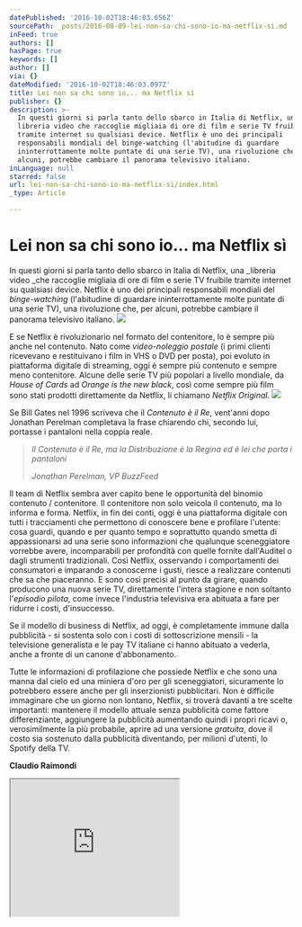 ```yaml
---
datePublished: '2016-10-02T18:46:03.656Z'
sourcePath: _posts/2016-08-09-lei-non-sa-chi-sono-io-ma-netflix-si.md
inFeed: true
authors: []
hasPage: true
keywords: []
author: []
via: {}
dateModified: '2016-10-02T18:46:03.097Z'
title: Lei non sa chi sono io... ma Netflix sì
publisher: {}
description: >-
  In questi giorni si parla tanto dello sbarco in Italia di Netflix, una
  libreria video che raccoglie migliaia di ore di film e serie TV fruibile
  tramite internet su qualsiasi device. Netflix è uno dei principali
  responsabili mondiali del binge-watching (l'abitudine di guardare
  ininterrottamente molte puntate di una serie TV), una rivoluzione che, per
  alcuni, potrebbe cambiare il panorama televisivo italiano.
inLanguage: null
starred: false
url: lei-non-sa-chi-sono-io-ma-netflix-si/index.html
_type: Article

---
```

# Lei non sa chi sono io... ma Netflix sì

In questi giorni si parla tanto dello sbarco in Italia di Netflix, una _libreria video _che raccoglie migliaia di ore di film e serie TV fruibile tramite internet su qualsiasi device. Netflix è uno dei principali responsabili mondiali del _binge-watching_ (l'abitudine di guardare ininterrottamente molte puntate di una serie TV), una rivoluzione che, per alcuni, potrebbe cambiare il panorama televisivo italiano.
![](https://the-grid-user-content.s3-us-west-2.amazonaws.com/5fc64082-fac8-47ff-bac0-3354cdf07901.jpg)

E se Netflix è rivoluzionario nel formato del contenitore, lo è sempre più anche nel contenuto. Nato come _video-noleggio postale_ (i primi clienti ricevevano e restituivano i film in VHS o DVD per posta), poi evoluto in piattaforma digitale di streaming, oggi è sempre più contenuto e sempre meno contenitore. Alcune delle serie TV più popolari a livello mondiale, da _House of Cards_ ad _Orange is the new black_, così come sempre più film sono stati prodotti direttamente da Netflix, li chiamano _Netflix Original_.
![](https://the-grid-user-content.s3-us-west-2.amazonaws.com/2eacc734-b103-4255-9989-1da8e4c6d73e.jpg)

Se Bill Gates nel 1996 scriveva che il _Contenuto è il Re_, vent'anni dopo Jonathan Perelman completava la frase chiarendo chi, secondo lui, portasse i pantaloni nella coppia reale.

> _Il Contenuto è il Re, ma la Distribuzione è la Regina ed è lei che porta i pantaloni_
> 
> _Jonathan Perelman, VP BuzzFeed_

Il team di Netflix sembra aver capito bene le opportunità del binomio contenuto / contenitore. Il contenitore non solo veicola il contenuto, ma lo informa e forma. Netflix, in fin dei conti, oggi è una piattaforma digitale con tutti i tracciamenti che permettono di conoscere bene e profilare l'utente: cosa guardi, quando e per quanto tempo e soprattutto quando smetta di appassionarsi ad una serie sono informazioni che qualunque sceneggiatore vorrebbe avere, incomparabili per profondità con quelle fornite dall'Auditel o dagli strumenti tradizionali. Così Netflix, osservando i comportamenti dei consumatori e imparando a conoscerne i gusti, riesce a realizzare contenuti che sa che piaceranno. E sono così precisi al punto da girare, quando producono una nuova serie TV, direttamente l'intera stagione e non soltanto l'_episodio pilota_, come invece l'industria televisiva era abituata a fare per ridurre i costi, d'insuccesso.

Se il modello di business di Netflix, ad oggi, è completamente immune dalla pubblicità - si sostenta solo con i costi di sottoscrizione mensili - la televisione generalista e le pay TV italiane ci hanno abituato a vederla, anche a fronte di un canone d'abbonamento.

Tutte le informazioni di profilazione che possiede Netflix e che sono una manna dal cielo ed una miniera d'oro per gli sceneggiatori, sicuramente lo potrebbero essere anche per gli inserzionisti pubblicitari. Non è difficile immaginare che un giorno non lontano, Netflix, si troverà davanti a tre scelte importanti: mantenere il modello attuale senza pubblicità come fattore differenziante, aggiungere la pubblicità aumentando quindi i propri ricavi o, verosimilmente la più probabile, aprire ad una versione _gratuita_, dove il costo sia sostenuto dalla pubblicità diventando, per milioni d'utenti, lo Spotify della TV.

**Claudio Raimondi**

<iframe src="https://the-grid.github.io/ed-userhtml/?g=eJydUsFum0AQvfMVI3oA1LAcK8XYVVtbqivLqRRLPUbL7mCmhV26uzi1mvxR_qI_1sGQqMqxIKFlZ968mTev9OHc4iqqrD7D7wj4qaT6cXR2MDpXtrXuGt7U78Z3ET1GZTEDolLTCUgvY03-5-DvQuNQ6nhVFhxYRaVXjvrAiSfpYM5R1tR0hCXUg1GBrIE0m1lDQ1708ohicC1nJE0I_XVRqFYOmqyT1FmjSSjbFS1SbqzJvcxVQ7m3xuZk807mBkPd0q_cU7J4VZY0mkA1oRur_1-NQKFFhsc7JGA0eAmMhhENZIUQ0EnYTwXA_3mKWbNFFKXP847jQlHA-mafHGCz3h7g42Z38w0On7e3sNvuNxfGi2TMo60aOm77Cvz4JxRLHHDT4niZJpPESTa16YV36jLba9F4j52YVnDRD7sKtfjukxcghg8hOKqGgGmiZZB5oA59kF2fXMFbg_ewZuY0m7lSLRreNjw8cFejdzIh-x6N_tRQq1PPaY9Zyl_2y-yD0tj5-LVF6RHQyIrV_CJP8vYSgGDhREwVGoRSAhuqXsajDzwb4Z_-33Pg7rlcvOKrUQ8Pvb1HhxqqM6yn7LKQbMgX5r_vEPbo" height="244" style=""></iframe>